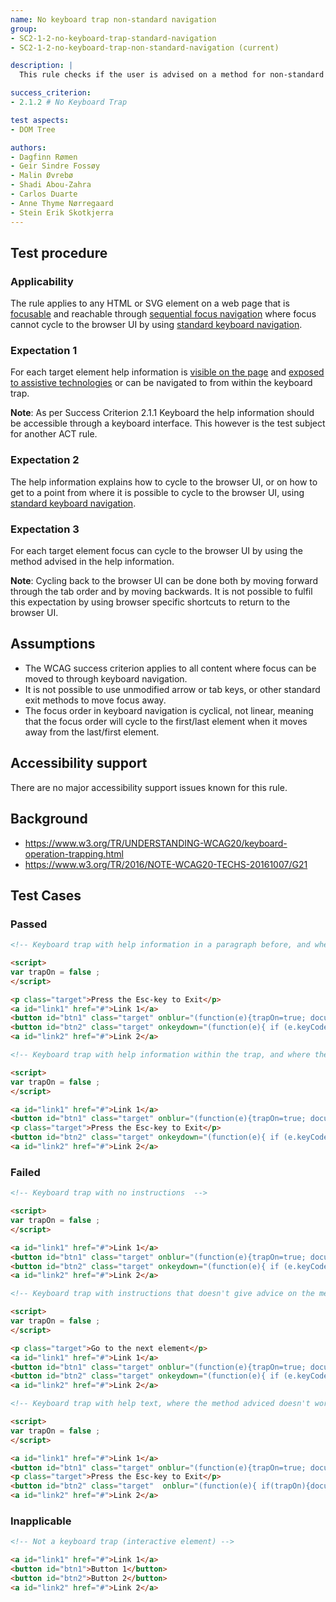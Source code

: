 ```yaml
---
name: No keyboard trap non-standard navigation
group:
- SC2-1-2-no-keyboard-trap-standard-navigation
- SC2-1-2-no-keyboard-trap-non-standard-navigation (current)

description: |
  This rule checks if the user is advised on a method for non-standard keyboard navigation to navigate through focusable content on a web page without becoming trapped in any element.

success_criterion: 
- 2.1.2 # No Keyboard Trap

test aspects:
- DOM Tree

authors:
- Dagfinn Rømen
- Geir Sindre Fossøy
- Malin Øvrebø
- Shadi Abou-Zahra
- Carlos Duarte
- Anne Thyme Nørregaard
- Stein Erik Skotkjerra
---
```


## Test procedure

### Applicability

The rule applies to any HTML or SVG element on a web page that is [focusable][] and reachable through [sequential focus navigation](https://www.w3.org/TR/html/editing.html#sequential-focus-navigation) where focus cannot cycle to the browser UI by using [standard keyboard navigation][].

### Expectation 1

For each target element help information is [visible on the page][] and [exposed to assistive technologies][] or can be navigated to from within the keyboard trap.

**Note**: As per Success Criterion 2.1.1 Keyboard the help information should be accessible through a keyboard interface. This however is the test subject for another ACT rule.

### Expectation 2

The help information explains how to cycle to the browser UI, or on how to get to a point from where it is possible to cycle to the browser UI, using [standard keyboard navigation][].

### Expectation 3

For each target element focus can cycle to the browser UI by using the method advised in the help information.

**Note**: Cycling back to the browser UI can be done both by moving forward through the tab order and by moving backwards. It is not possible to fulfil this expectation by using browser specific shortcuts to return to the browser UI.

## Assumptions

- The WCAG success criterion applies to all content where focus can be moved to through keyboard navigation.
- It is not possible to use unmodified arrow or tab keys, or other standard exit methods to move focus away.
- The focus order in keyboard navigation is cyclical, not linear, meaning that the focus order will cycle to the first/last element when it moves away from the last/first element.

## Accessibility support

There are no major accessibility support issues known for this rule.

## Background

- https://www.w3.org/TR/UNDERSTANDING-WCAG20/keyboard-operation-trapping.html
- https://www.w3.org/TR/2016/NOTE-WCAG20-TECHS-20161007/G21

## Test Cases

### Passed

```html
<!-- Keyboard trap with help information in a paragraph before, and where the method adviced works -->

<script>
var trapOn = false ;
</script>

<p class="target">Press the Esc-key to Exit</p>
<a id="link1" href="#">Link 1</a>
<button id="btn1" class="target" onblur="(function(e){trapOn=true; document.getElementById('btn2').focus();})(event)">Button 1</button>
<button id="btn2" class="target" onkeydown="(function(e){ if (e.keyCode === 27){trapOn=false;document.getElementById('link2').focus();}})(event)" onblur="(function(e){ if(trapOn){document.getElementById('btn1').focus();}})(event)">Button 2</button>
<a id="link2" href="#">Link 2</a>
```

```html
<!-- Keyboard trap with help information within the trap, and where the method adviced works --> 

<script>
var trapOn = false ;
</script>

<a id="link1" href="#">Link 1</a>
<button id="btn1" class="target" onblur="(function(e){trapOn=true; document.getElementById('btn2').focus();})(event)">Button 1</button>
<p class="target">Press the Esc-key to Exit</p>
<button id="btn2" class="target" onkeydown="(function(e){ if (e.keyCode === 27){trapOn=false;document.getElementById('link2').focus();}})(event)" onblur="(function(e){ if(trapOn){document.getElementById('btn1').focus();}})(event)">Button 2</button>
<a id="link2" href="#">Link 2</a>
````


### Failed

```html
<!-- Keyboard trap with no instructions  -->

<script>
var trapOn = false ;
</script>

<a id="link1" href="#">Link 1</a>
<button id="btn1" class="target" onblur="(function(e){trapOn=true; document.getElementById('btn2').focus();})(event)">Button 1</button>
<button id="btn2" class="target" onkeydown="(function(e){ if (e.keyCode === 27){trapOn=false;document.getElementById('link2').focus();}})(event)" onblur="(function(e){ if(trapOn){document.getElementById('btn1').focus();}})(event)">Button 2</button>
<a id="link2" href="#">Link 2</a>
````

```html
<!-- Keyboard trap with instructions that doesn't give advice on the method for proceeding -->

<script>
var trapOn = false ;
</script>

<p class="target">Go to the next element</p>
<a id="link1" href="#">Link 1</a>
<button id="btn1" class="target" onblur="(function(e){trapOn=true; document.getElementById('btn2').focus();})(event)">Button 1</button>
<button id="btn2" class="target" onkeydown="(function(e){ if (e.keyCode === 27){trapOn=false;document.getElementById('link2').focus();}})(event)" onblur="(function(e){ if(trapOn){document.getElementById('btn1').focus();}})(event)">Button 2</button>
<a id="link2" href="#">Link 2</a>
````

```html
<!-- Keyboard trap with help text, where the method adviced doesn't work --> 

<script>
var trapOn = false ;
</script>

<a id="link1" href="#">Link 1</a>
<button id="btn1" class="target" onblur="(function(e){trapOn=true; document.getElementById('btn2').focus();})(event)">Button 1</button>
<p class="target">Press the Esc-key to Exit</p>
<button id="btn2" class="target"  onblur="(function(e){ if(trapOn){document.getElementById('btn1').focus();}})(event)">Button 2</button>
<a id="link2" href="#">Link 2</a>
```
### Inapplicable

```html
<!-- Not a keyboard trap (interactive element) -->

<a id="link1" href="#">Link 1</a>
<button id="btn1">Button 1</button>
<button id="btn2">Button 2</button>
<a id="link2" href="#">Link 2</a>
```


[focusable]: ../pages/algorithms/focusable.html
[standard keyboard navigation]: ../pages/algorithms/standard-keyboard-navigation.html
[visible on the page]: ../pages/algorithms/visible-on-the-page.html
[exposed to assistive technologies]: ../pages/algorithms/exposed-to-assistive-technologies.html
